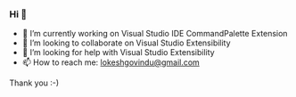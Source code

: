 ### Hi 👋

- 🔭 I’m currently working on Visual Studio IDE CommandPalette Extension
- 👯 I’m looking to collaborate on Visual Studio Extensibility
- 🤔 I’m looking for help with Visual Studio Extensibility
- 📫 How to reach me: lokeshgovindu@gmail.com

Thank you :-)

<!--
**lokeshgovindu/lokeshgovindu** is a ✨ _special_ ✨ repository because its `README.md` (this file) appears on your GitHub profile.

Here are some ideas to get you started:

- 🔭 I’m currently working on ...
- 🌱 I’m currently learning ...
- 👯 I’m looking to collaborate on ...
- 🤔 I’m looking for help with ...
- 💬 Ask me about ...
- 📫 How to reach me: ...
- 😄 Pronouns: ...
- ⚡ Fun fact: ...
-->
